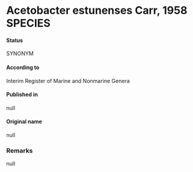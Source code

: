 # Acetobacter estunenses Carr, 1958 SPECIES

#### Status
SYNONYM

#### According to
Interim Register of Marine and Nonmarine Genera

#### Published in
null

#### Original name
null

### Remarks
null